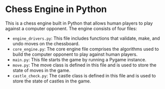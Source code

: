 # Chess Engine in Python

This is a chess engine built in Python that allows human players to play against a computer opponent. The engine consists of four files:

- `engine_drivers.py`:  This file includes functions that validate, make, and undo moves on the chessboard.
- `core_engine.py`: The core engine file comprises the algorithms used to build the computer opponent to play against human players.
- `main.py`: This file starts the game by running a Pygame instance.
- `move.py`: The move class is defined in this file and is used to store the state of moves in the game.
- `castle_check.py`: The castle class is defined in this file and is used to store the state of castles in the game.

